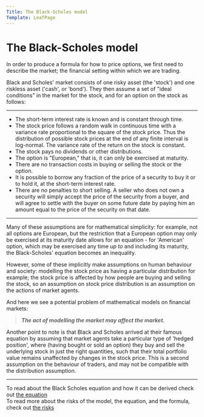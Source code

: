 ```yaml
---
Title: The Black-Scholes model
Template: LeafPage
---
```


# The Black-Scholes model

In order to produce a formula for how to price options, we first need to describe the market; the financial setting within which we are trading.

Black and Scholes' market consists of one risky asset (the 'stock') and one riskless asset ('cash', or 'bond'). They then assume a set of "ideal conditions" in the market for the stock, and for an option on the stock as follows:

---

- The short-term interest rate is known and is constant through time.
- The stock price follows a random walk in continuous time with a variance rate proportional to the square of the stock price. Thus the distribution of possible stock prices at the end of any finite interval is log-normal. The variance rate of the return on the stock is constant.
- The stock pays no dividends or other distributions.
- The option is "European," that is, it can only be exercised at maturity.
- There are no transaction costs in buying or selling the stock or the option.
- It is possible to borrow any fraction of the price of a security to buy it or to hold it, at the short-term interest rate.
- There are no penalties to short selling. A seller who does not own a security will simply accept the price of the security from a buyer, and will agree to settle with the buyer on some future date by paying him an amount equal to the price of the security on that date.

---

Many of these assumptions are for mathematical simplicity: for example, not all options are European, but the restriction that a European option may only be exercised at its maturity date allows for an equation - for 'American' option, which may be exercised any time *up to* and including its maturity, the Black-Scholes' equation becomes an inequality.

However, some of these implicitly make assumptions on human behaviour and society: modelling the stock price as having a particular distribution for example; the stock price is affected by how people are buying and selling the stock, so an assumption on stock price distribution is an assumption on the actions of market agents.

And here we see a potential problem of mathematical models on financial markets:
>  ***The act of modelling the market may affect the market.***

Another point to note is that Black and Scholes arrived at their famous equation by assuming that market agents take a particular type of 'hedged position', where (having bought or sold an option) they buy and sell the underlying stock in just the right quantities, such that their total portfolio value remains unaffected by changes in the stock price. This is a second assumption on the behaviour of traders, and may not be compatible with the distribution assumption.

---

To read about the Black Scholes equation and how it can be derived check out [the equation](2Equation)  
To read more about the risks of the model, the equation, and the formula, check out [the risks](4Risks)  
